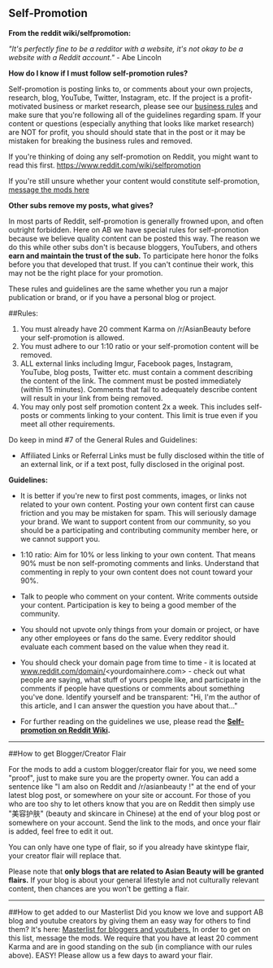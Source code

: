 ## Self-Promotion
**From the reddit wiki/selfpromotion:**

*"It's perfectly fine to be a redditor with a website, it's not okay to be a website with a Reddit account."* - Abe Lincoln

**How do I know if I must follow self-promotion rules?**

Self-promotion is posting links to, or comments about your own projects, research, blog, YouTube, Twitter, Instagram, etc. If the project is a profit-motivated business or market research, please see our [business rules](https://www.reddit.com/r/AsianBeauty/wiki/businessrules) and make sure that you're following all of the guidelines regarding spam. If your content or questions (especially anything that looks like market research) are NOT for profit, you should should state that in the post or it may be mistaken for breaking the business rules and removed.

If you're thinking of doing any self-promotion on Reddit, you might want to read this first.
https://www.reddit.com/wiki/selfpromotion

If you're still unsure whether your content would constitute self-promotion, [message the mods here](https://www.reddit.com/message/compose?to=%2Fr%2FAsianBeauty)

**Other subs remove my posts, what gives?**

In most parts of Reddit, self-promotion is generally frowned upon, and often outright forbidden. Here on AB we have special rules for self-promotion because we believe quality content can be posted this way. The reason we do this while other subs don't is because bloggers, YouTubers, and others **earn and maintain the trust of the sub.**  To participate here honor the folks before you that developed that trust. If you can't continue their work, this may not be the right place for your promotion.

These rules and guidelines are the same whether you run a major publication or brand, or if you have a personal blog or project.

##Rules:

1. You must already have 20 comment Karma on /r/AsianBeauty before your self-promotion is allowed.
2. You must adhere to our 1:10 ratio or your self-promotion content will be removed.
3. ALL external links including Imgur, Facebook pages, Instagram, YouTube, blog posts, Twitter etc. must contain a comment describing the content of the link. The comment must be posted immediately (within 15 minutes). Comments that fail to adequately describe content will result in your link from being removed.
4. You may only post self promotion content 2x a week. This includes self-posts or comments linking to your content. This limit is true even if you meet all other requirements.


Do keep in mind #7 of the General Rules and Guidelines:

* Affiliated Links or Referral Links must be fully disclosed within the title of an external link, or if a text post, fully disclosed in the original post.

**Guidelines:**

* It is better if you're new to first post comments, images, or links not related to your own content. Posting your own content first can cause friction and you may be mistaken for spam. This will seriously damage your brand. We want to support content from our community, so you should be a participating and contributing community member here, or we cannot support you.

* 1:10 ratio: Aim for 10% or less linking to your own content. That means 90% must be non self-promoting comments and links. Understand that commenting in reply to your own content does not count toward your 90%.

* Talk to people who comment on your content. Write comments outside your content. Participation is key to being a good member of the community.

* You should not upvote only things from your domain or project, or have any other employees or fans do the same. Every redditor should evaluate each comment based on the value when they read it.

* You should check your domain page from time to time - it is located at www.reddit.com/domain/<yourdomainhere.com> - check out what people are saying, what stuff of yours people like, and participate in the comments if people have questions or comments about something you've done. Identify yourself and be transparent: "Hi, I'm the author of this article, and I can answer the question you have about that..."

* For further reading on the guidelines we use, please read the **[Self-promotion on Reddit Wiki](http://www.reddit.com/wiki/selfpromotion).**


***

##How to get Blogger/Creator Flair

For the mods to add a custom blogger/creator flair for you, we need some "proof", just to make sure you are the property owner. You can add a sentence like "I am also on Reddit and /r/asianbeauty !" at the end of your latest blog post, or somewhere on your site or account. For those of you who are too shy to let others know that you are on Reddit then simply use "美容护肤" (beauty and skincare in Chinese) at the end of your blog post or somewhere on your account. Send the link to the mods, and once your flair is added, feel free to edit it out.

You can only have one type of flair, so if you already have skintype flair, your creator flair will replace that.

Please note that **only blogs that are related to Asian Beauty will be granted flairs.** If your blog is about your general lifestyle and not culturally relevant content, then chances are you won't be getting a flair.

***

##How to get added to our Masterlist
Did you know we love and support AB blog and youtube creators by giving them an easy way for others to find them? It's here: [Masterlist for bloggers and youtubers.](https://www.reddit.com/r/AsianBeauty/wiki/bloggers) In order to get on this list, message the mods. We require that you have at least 20 comment Karma and are in good standing on the sub (in compliance with our rules above). EASY! Please allow us a few days to award your flair.
